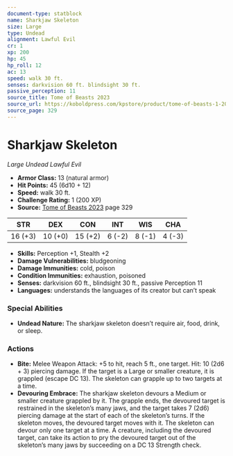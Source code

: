 ```yaml
---
document-type: statblock
name: Sharkjaw Skeleton
size: Large
type: Undead
alignment: Lawful Evil
cr: 1
xp: 200
hp: 45
hp_roll: 12
ac: 13
speed: walk 30 ft.
senses: darkvision 60 ft. blindsight 30 ft. 
passive_perception: 11
source_title: Tome of Beasts 2023
source_url: https://koboldpress.com/kpstore/product/tome-of-beasts-1-2023-edition/
source_page: 329
---
```


# Sharkjaw Skeleton

*Large* *Undead* *Lawful Evil*

- **Armor Class:** 13 (natural armor)
- **Hit Points:** 45 (6d10 + 12)
- **Speed:** walk 30 ft.
- **Challenge Rating:** 1 (200 XP)
- **Source:** [Tome of Beasts 2023](https://koboldpress.com/kpstore/product/tome-of-beasts-1-2023-edition/) page 329

| STR | DEX | CON | INT | WIS | CHA |
| --- | --- | --- | --- | --- | --- |
| 16 (+3) | 10 (+0) | 15 (+2) | 6 (-2) | 8 (-1) | 4 (-3) |

- **Skills:** Perception +1, Stealth +2
- **Damage Vulnerabilities:** bludgeoning
- **Damage Immunities:** cold, poison
- **Condition Immunities:** exhaustion, poisoned
- **Senses:** darkvision 60 ft., blindsight 30 ft., passive Perception 11
- **Languages:** understands the languages of its creator but can’t speak

### Special Abilities

- **Undead Nature:** The sharkjaw skeleton doesn’t require air, food, drink, or sleep.

### Actions

- **Bite:** Melee Weapon Attack: +5 to hit, reach 5 ft., one target. Hit: 10 (2d6 + 3) piercing damage. If the target is a Large or smaller creature, it is grappled (escape DC 13). The skeleton can grapple up to two targets at a time.
- **Devouring Embrace:** The sharkjaw skeleton devours a Medium or smaller creature grappled by it. The grapple ends, the devoured target is restrained in the skeleton’s many jaws, and the target takes 7 (2d6) piercing damage at the start of each of the skeleton’s turns. If the skeleton moves, the devoured target moves with it. The skeleton can devour only one target at a time. A creature, including the devoured target, can take its action to pry the devoured target out of the skeleton’s many jaws by succeeding on a DC 13 Strength check.

